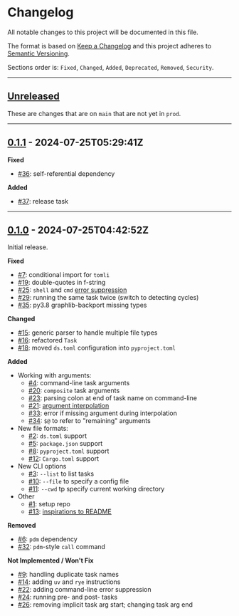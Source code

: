 # Changelog

All notable changes to this project will be documented in this file.

The format is based on [Keep a Changelog] and this project adheres to [Semantic Versioning].

Sections order is: `Fixed`, `Changed`, `Added`, `Deprecated`, `Removed`, `Security`.

[keep a changelog]: http://keepachangelog.com/en/1.0.0/
[semantic versioning]: http://semver.org/spec/v2.0.0.html

---

## [Unreleased]

[unreleased]: https://github.com/metaist/ds/compare/prod...main

These are changes that are on `main` that are not yet in `prod`.

---

[#36]: https://github.com/metaist/ds/issues/36
[#37]: https://github.com/metaist/ds/issues/37
[0.1.1]: https://github.com/metaist/attrbox/compare/0.1.0...0.1.1

## [0.1.1] - 2024-07-25T05:29:41Z

**Fixed**

- [#36]: self-referential dependency

**Added**

- [#37]: release task

---

[#1]: https://github.com/metaist/ds/issues/1
[#2]: https://github.com/metaist/ds/issues/2
[#3]: https://github.com/metaist/ds/issues/2
[#4]: https://github.com/metaist/ds/issues/4
[#5]: https://github.com/metaist/ds/issues/5
[#6]: https://github.com/metaist/ds/issues/6
[#7]: https://github.com/metaist/ds/issues/7
[#8]: https://github.com/metaist/ds/issues/8
[#9]: https://github.com/metaist/ds/issues/9
[#10]: https://github.com/metaist/ds/issues/10
[#11]: https://github.com/metaist/ds/issues/11
[#12]: https://github.com/metaist/ds/issues/12
[#13]: https://github.com/metaist/ds/issues/13
[#14]: https://github.com/metaist/ds/issues/14
[#15]: https://github.com/metaist/ds/issues/15
[#16]: https://github.com/metaist/ds/issues/16
[#18]: https://github.com/metaist/ds/issues/18
[#19]: https://github.com/metaist/ds/issues/19
[#20]: https://github.com/metaist/ds/issues/20
[#21]: https://github.com/metaist/ds/issues/21
[#22]: https://github.com/metaist/ds/issues/22
[#23]: https://github.com/metaist/ds/issues/23
[#24]: https://github.com/metaist/ds/issues/24
[#25]: https://github.com/metaist/ds/issues/25
[#26]: https://github.com/metaist/ds/issues/26
[#29]: https://github.com/metaist/ds/issues/29
[#32]: https://github.com/metaist/ds/issues/32
[#33]: https://github.com/metaist/ds/issues/33
[#34]: https://github.com/metaist/ds/issues/34
[#35]: https://github.com/metaist/ds/issues/35
[0.1.0]: https://github.com/metaist/ds/commits/0.1.0

## [0.1.0] - 2024-07-25T04:42:52Z

Initial release.

**Fixed**

- [#7]: conditional import for `tomli`
- [#19]: double-quotes in f-string
- [#25]: `shell` and `cmd` [error suppression](https://github.com/metaist/ds#error-suppression)
- [#29]: running the same task twice (switch to detecting cycles)
- [#35]: py3.8 graphlib-backport missing types

**Changed**

- [#15]: generic parser to handle multiple file types
- [#16]: refactored `Task`
- [#18]: moved `ds.toml` configuration into `pyproject.toml`

**Added**

- Working with arguments:
  - [#4]: command-line task arguments
  - [#20]: `composite` task arguments
  - [#23]: parsing colon at end of task name on command-line
  - [#21]: [argument interpolation](https://github.com/metaist/ds#argument-interpolation)
  - [#33]: error if missing argument during interpolation
  - [#34]: `$@` to refer to "remaining" arguments
- New file formats:
  - [#2]: `ds.toml` support
  - [#5]: `package.json` support
  - [#8]: `pyproject.toml` support
  - [#12]: `Cargo.toml` support
- New CLI options
  - [#3]: `--list` to list tasks
  - [#10]: `--file` to specify a config file
  - [#11]: `--cwd` tp specify current working directory
- Other
  - [#1]: setup repo
  - [#13]: [inspirations to README](https://github.com/metaist/ds#inspirations)

**Removed**

- [#6]: `pdm` dependency
- [#32]: `pdm`-style `call` command

**Not Implemented / Won't Fix**

- [#9]: handling duplicate task names
- [#14]: adding `uv` and `rye` instructions
- [#22]: adding command-line error suppression
- [#24]: running pre- and post- tasks
- [#26]: removing implicit task arg start; changing task arg end
